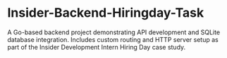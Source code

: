 # Insider-Backend-Hiringday-Task
A Go-based backend project demonstrating API development and SQLite database integration. Includes custom routing and HTTP server setup as part of the Insider Development Intern Hiring Day case study.

